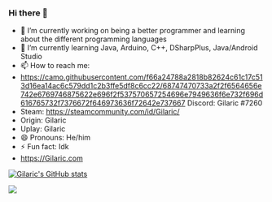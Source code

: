 ### Hi there 👋

- 🔭 I’m currently working on being a better programmer and learning about the different programming languages
- 🌱 I’m currently learning Java, Arduino, C++, DSharpPlus, Java/Android Studio
- 📫 How to reach me:
- https://camo.githubusercontent.com/f66a24788a2818b82624c61c17c513d16ea14ac6c579dd1c2b3ffe5df8c6cc22/68747470733a2f2f6564656e742e6769746875622e696f2f537570657254696e7949636f6e732f696d616765732f7376672f646973636f72642e737667 Discord: Gilaric #7260 
- Steam: https://steamcommunity.com/id/Gilaric/ 
- Origin: Gilaric
- Uplay: Gilaric
- 😄 Pronouns: He/him
- ⚡ Fun fact: Idk
- https://Gilaric.com

[![Gilaric's GitHub stats](https://github-readme-stats.vercel.app/api?username=gilaric)](https://github.com/anuraghazra/github-readme-stats)

![](https://komarev.com/ghpvc/?username=gilaric)
